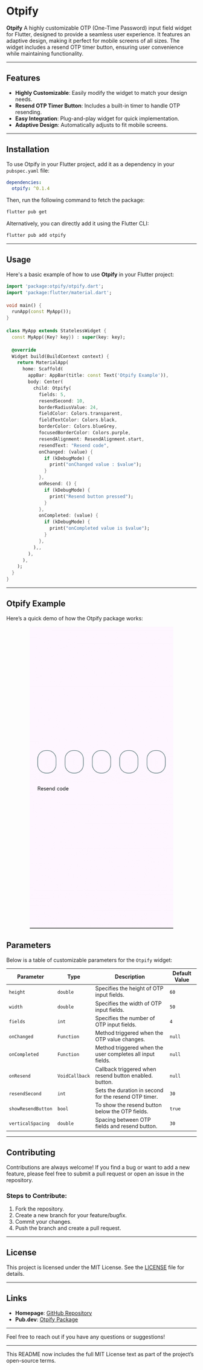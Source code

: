 
# Otpify  

**Otpify** A highly customizable OTP (One-Time Password) input field widget for Flutter, designed to provide a seamless user experience. It features an adaptive design, making it perfect for mobile screens of all sizes. The widget includes a resend OTP timer button, ensuring user convenience while maintaining functionality.

---

## Features  

- **Highly Customizable**: Easily modify the widget to match your design needs.  
- **Resend OTP Timer Button**: Includes a built-in timer to handle OTP resending.  
- **Easy Integration**: Plug-and-play widget for quick implementation.  
- **Adaptive Design**: Automatically adjusts to fit mobile screens.  

---

## Installation  

To use Otpify in your Flutter project, add it as a dependency in your `pubspec.yaml` file:  

```yaml  
dependencies:  
  otpify: ^0.1.4  
```  

Then, run the following command to fetch the package:  

```bash  
flutter pub get  
```  

Alternatively, you can directly add it using the Flutter CLI:  

```bash  
flutter pub add otpify  
```  

---

## Usage  

Here's a basic example of how to use **Otpify** in your Flutter project:  

```dart  
import 'package:otpify/otpify.dart';  
import 'package:flutter/material.dart';  

void main() {  
  runApp(const MyApp());  
}  

class MyApp extends StatelessWidget {  
  const MyApp({Key? key}) : super(key: key);  

  @override  
  Widget build(BuildContext context) {  
    return MaterialApp(  
      home: Scaffold(  
        appBar: AppBar(title: const Text('Otpify Example')),  
        body: Center(  
          child: Otpify(
            fields: 5,
            resendSecond: 10,
            borderRadiusValue: 24,
            fieldColor: Colors.transparent,
            fieldTextColor: Colors.black,
            borderColor: Colors.blueGrey,
            focusedBorderColor: Colors.purple,
            resendAlignment: ResendAlignment.start,
            resendText: "Resend code",
            onChanged: (value) {
              if (kDebugMode) {
                print("onChanged value : $value");
              }
            },
            onResend: () {
              if (kDebugMode) {
                print("Resend button pressed");
              }
            },
            onCompleted: (value) {
              if (kDebugMode) {
                print("onCompleted value is $value");
              }
            },
          ),,  
        ),  
      ),  
    );  
  }  
}  
```  

---

<h2>Otpify Example</h2>

<p>Here’s a quick demo of how the Otpify package works:</p>

<p align="center">
  <img src="https://github.com/mibra-heem/otpify/raw/main/assets/example.gif" width="380" />
</p>

## Parameters  

Below is a table of customizable parameters for the `Otpify` widget:  

| Parameter               | Type           | Description                                                        | Default Value |  
|-------------------------|----------------|--------------------------------------------------------------------|---------------| 
| `height`                | `double`       | Specifies the height of OTP input fields.                          | `60`          |  
| `width`                 | `double`       | Specifies the width of OTP input fields.                           | `50`          |  
| `fields`                | `int`          | Specifies the number of OTP input fields.                          | `4`           |  
| `onChanged`             | `Function`     | Method triggered when the OTP value changes.                       | `null`        |  
| `onCompleted`           | `Function`     | Method triggered when the user completes all input fields.         | `null`        |  
| `onResend`              | `VoidCallback` | Callback triggered when resend button enabled. button.             | `null`        |  
| `resendSecond`          | `int`          | Sets the duration in second for the resend OTP timer.              | `30`          |  
| `showResendButton`      | `bool`         | To show the resend button below the OTP fields.                    | `true`        |  
| `verticalSpacing`       | `double`       | Spacing between OTP fields and resend button.                      | `30`          |  


---

## Contributing  

Contributions are always welcome! If you find a bug or want to add a new feature, please feel free to submit a pull request or open an issue in the repository.  

### Steps to Contribute:  
1. Fork the repository.  
2. Create a new branch for your feature/bugfix.  
3. Commit your changes.  
4. Push the branch and create a pull request.  

---

## License  

This project is licensed under the MIT License. See the [LICENSE](https://github.com/mibra-heem/otpify/blob/main/LICENSE) file for details.  

---

## Links  

- **Homepage**: [GitHub Repository](https://github.com/mibra-heem/otpify)  
- **Pub.dev**: [Otpify Package](https://pub.dev/packages/otpify)  

---

Feel free to reach out if you have any questions or suggestions!  

---

This README now includes the full MIT License text as part of the project’s open-source terms.
